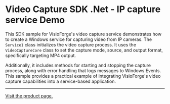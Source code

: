 ﻿# Video Capture SDK .Net - IP capture service Demo

This SDK sample for VisioForge's video capture service demonstrates how to create a Windows service for capturing video from IP cameras. The `Service1` class initializes the video capture process. It uses the `VideoCaptureCore` class to set the capture mode, source, and output format, specifically targeting MP4 output.

Additionally, it includes methods for starting and stopping the capture process, along with error handling that logs messages to Windows Events. This sample provides a practical example of integrating VisioForge's video capture capabilities into a service-based application.

---

[Visit the product page.](https://www.visioforge.com/video-capture-sdk-net)
